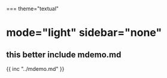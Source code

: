 ===
theme="textual"

mode="light"
sidebar="none"
===
## this better include mdemo.md
{{ inc "../mdemo.md" }}
